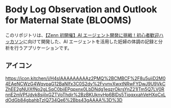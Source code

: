 # Body Log Observation and Outlook for Maternal State (BLOOMS)

このリポジトリは、[【Zenn 初開催】AI エージェント開発に挑戦！初心者歓迎ハッカソン](https://zenn.dev/hackathons/2024-google-cloud-japan-ai-hackathon)に向けて開発した、AI エージェントを活用した妊婦の体調の記録と分析を行うアプリケーションです。

## アイコン

<https://icon.kitchen/i/H4sIAAAAAAAAAz2PMQ%2BCMBCF%2F8u5uiiD2M04EAeNCWzG4WqvpaG12BaNIfx3C0S2dy%2FvvnvXwxtNRwFYDwJ9U9VkCZhEE2gNUlXfNo2gLSqC0biiEPqpxnx0LbDNdg1eqzrOkrsYnZ21ITm5Q7LV0RnnE2mVPfJdvk8sjiIxGZTVoThdir%2BzBKUknvHp6BlDs5TiqqxxahVeHXqCxLdOdGb84gbahbTzIQ734Qe6%2Bbs43gAAAA%3D%3D>

